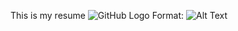 This is my resume
![GitHub Logo](https://github.com/Lokki23/Resume/blob/master/logo.PNG)
Format: ![Alt Text](PNG)
